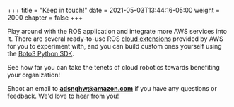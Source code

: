 +++
title = "Keep in touch!"
date = 2021-05-03T13:44:16-05:00
weight = 2000
chapter = false
+++

Play around with the ROS application and integrate more AWS services into it. There are several ready-to-use ROS [cloud extensions](https://docs.aws.amazon.com/robomaker/latest/dg/cloud-services-integration.html) provided by AWS for you to experiment with, and you can build custom ones yourself using the [Boto3 Python SDK](https://boto3.amazonaws.com/v1/documentation/api/latest/index.html).

See how far you can take the tenets of cloud robotics towards benefiting your organization!

Shoot an email to **adsnghw@amazon.com** if you have any questions or feedback. We'd love to hear from you!
